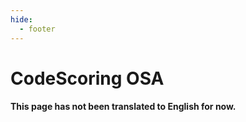 ```yaml
---
hide:
  - footer
---
```

# CodeScoring OSA

#### This page has not been translated to English for now.
